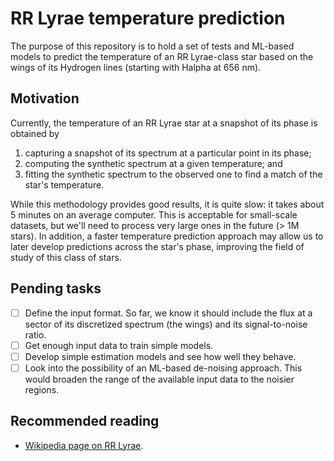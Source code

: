 # RR Lyrae temperature prediction
The purpose of this repository is to hold a set of tests and ML-based models to
predict the temperature of an RR Lyrae-class star based on the wings of its
Hydrogen lines (starting with Halpha at 656 nm).

## Motivation
Currently, the temperature of an RR Lyrae star at a snapshot of its phase
is obtained by
1. capturing a snapshot of its spectrum at a particular point in its
phase;
2. computing the synthetic spectrum at a given temperature; and
3. fitting the synthetic spectrum to the observed one to find a match of the star's
temperature.

While this methodology provides good results, it is quite slow: it takes about 5
minutes on an average computer. This is acceptable for small-scale datasets, but
we'll need to process very large ones in the future (> 1M stars). In addition,
a faster temperature prediction approach may allow us to later develop
predictions across the star's phase, improving the field of study of this class
of stars.

## Pending tasks
* [ ] Define the input format. So far, we know it should include the flux at a
sector of its discretized spectrum (the wings) and its signal-to-noise ratio.
* [ ] Get enough input data to train simple models.
* [ ] Develop simple estimation models and see how well they behave.
* [ ] Look into the possibility of an ML-based de-noising approach. This would
broaden the range of the available input data to the noisier regions.

## Recommended reading
* [Wikipedia page on RR Lyrae](https://en.wikipedia.org/wiki/RR_Lyrae_variable).
